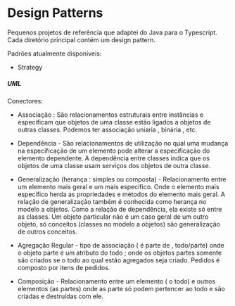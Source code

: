 # Design Patterns

Pequenos projetos de referência que adaptei do Java para o Typescript.
Cada diretório principal contém um design pattern.

Padrões atualmente disponíveis:

- Strategy

##### UML

Conectores:

- Associação : São relacionamentos estruturais entre instâncias e especificam que objetos de uma classe estão ligados a objetos de outras classes. Podemos ter associação uniaria , binária , etc.

- Dependência - São relacionamentos de utilização no qual uma mudança na especificação de um elemento pode alterar a especificação do elemento dependente. A dependência entre classes indica que os objetos de uma classe usam serviços dos objetos de outra classe.

- Generalização (herança : simples ou composta) - Relacionamento entre um elemento mais geral e um mais específico. Onde o elemento mais específico herda as propriedades e métodos do elemento mais geral. A relação de generalização também é conhecida como herança no modelo a objetos. Como a relação de dependência, ela existe só entre as classes. Um objeto particular não é um caso geral de um outro objeto, só conceitos (classes no modelo a objetos) são generalização de outros conceitos.

* Agregação Regular - tipo de associação ( é parte de , todo/parte) onde o objeto parte é um atributo do todo ; onde os objetos partes somente são criados se o todo ao qual estão agregados seja criado. Pedidos é composto por itens de pedidos.

* Composição - Relacionamento entre um elemento ( o todo) e outros elementos (as partes) onde as parte só podem pertencer ao todo e são criadas e destruídas com ele.
